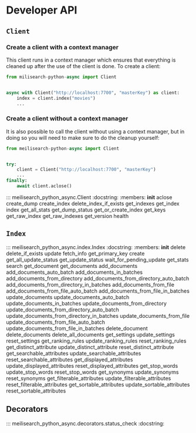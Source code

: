 # Developer API

## `Client`

### Create a client with a context manager

This client runs in a context manager which ensures that everything is cleaned up after the use of
the client is done. To create a client:

```py
from milisearch-python-async import Client


async with Client("http://localhost:7700", "masterKey") as client:
    index = client.index("movies")
    ...
```

### Create a client without a context manager

It is also possible to call the client without using a context manager, but in doing so you will
need to make sure to do the cleanup yourself:

```py
from meilisearch-python-async import Client


try:
    client = Client("http://localhost:7700", "masterKey")
    ...
finally:
    await client.aclose()

```

::: meilisearch_python_async.Client
    :docstring:
    :members: __init__ aclose create_dump create_index delete_index_if_exists get_indexes get_index index get_all_stats get_dump_status get_or_create_index get_keys get_raw_index get_raw_indexes get_version health

## `Index`

::: meilisearch_python_async.index.Index
    :docstring:
    :members: __init__ delete delete_if_exists update fetch_info get_primary_key create get_all_update_status get_update_status wait_for_pending_update get_stats search get_document get_documents add_documents add_documents_auto_batch add_documents_in_batches add_documents_from_directory add_documents_from_directory_auto_batch add_documents_from_directory_in_batches add_documents_from_file add_documents_from_file_auto_batch add_documents_from_file_in_batches update_documents update_documents_auto_batch update_documents_in_batches update_documents_from_directory update_documents_from_directory_auto_batch update_documents_from_directory_in_batches update_documents_from_file update_documents_from_file_auto_batch update_documents_from_file_in_batches delete_document delete_documents delete_all_documents get_settings update_settings reset_settings get_ranking_rules update_ranking_rules reset_ranking_rules get_distinct_attribute update_distinct_attribute reset_distinct_attribute get_searchable_attributes update_searchable_attributes reset_searchable_attributes get_displayed_attributes update_displayed_attributes reset_displayed_attributes get_stop_words update_stop_words reset_stop_words get_synonyms update_synonyms reset_synonyms get_filterable_attributes update_filterable_attributes reset_filterable_attributes get_sortable_attributes update_sortable_attributes reset_sortable_attributes

## Decorators

::: meilisearch_python_async.decorators.status_check
    :docstring:
